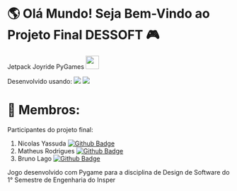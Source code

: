 # 🌎 Olá Mundo! Seja Bem-Vindo ao Projeto Final DESSOFT 🎮

Jetpack Joyride PyGames 
<img src=https://thumbs.gfycat.com/PrestigiousRawAnnashummingbird-max-1mb.gif width="30">

Desenvolvido usando: 
	<img src="https://img.shields.io/badge/Visual_Studio_Code-0078D4?style=for-the-badge&logo=visual%20studio%20code&logoColor=white"/>
	<img src="https://img.shields.io/badge/Python-3776AB?style=for-the-badge&logo=python&logoColor=white" />

# 🤝 Membros:
Participantes do projeto final:
1. Nicolas Yassuda [![Github Badge](https://img.shields.io/badge/-Github-000?style=flat-square&logo=Github&logoColor=white&link=https://github.com/matheusRodrigues7)](https://github.com/matheusRodrigues7)
2. Matheus Rodrigues [![Github Badge](https://img.shields.io/badge/-Github-000?style=flat-square&logo=Github&logoColor=white&link=https://github.com/matheusRodrigues7)](https://github.com/matheusRodrigues7)
3. Bruno Lago [![Github Badge](https://img.shields.io/badge/-Github-000?style=flat-square&logo=Github&logoColor=white&link=https://github.com/Lag0)](https://github.com/Lag0)



Jogo desenvolvido com Pygame para a disciplina de Design de Software do 1° Semestre de Engenharia do Insper
